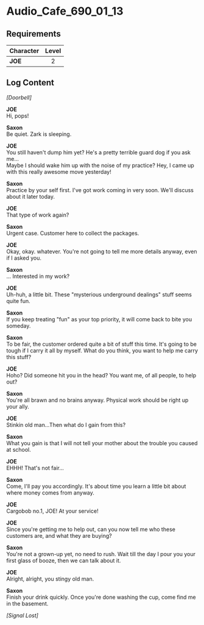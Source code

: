 # Audio_Cafe_690_01_13
## Requirements
|Character|Level|
|---------|:---:|
|**JOE**  |  2  |

## Log Content
*\[Doorbell\]*

**JOE**<br>
Hi, pops!

**Saxon**<br>
Be quiet. Zark is sleeping.

**JOE**<br>
You still haven't dump him yet? He's a pretty terrible guard dog if you ask me...<br>
Maybe I should wake him up with the noise of my practice? Hey, I came up with this really awesome move yesterday!

**Saxon**<br>
Practice by your self first. I've got work coming in very soon. We'll discuss about it later today.

**JOE**<br>
That type of work again?

**Saxon**<br>
Urgent case. Customer here to collect the packages.

**JOE**<br>
Okay, okay. whatever. You're not going to tell me more details anyway, even if I asked you.

**Saxon**<br>
... Interested in my work?

**JOE**<br>
Uh\-huh, a little bit. These "mysterious underground dealings" stuff seems quite fun.

**Saxon**<br>
If you keep treating "fun" as your top priority, it will come back to bite you someday.

**Saxon**<br>
To be fair, the customer ordered quite a bit of stuff this time. It's going to be tough if I carry it all by myself. What do you think, you want to help me carry this stuff?

**JOE**<br>
Hoho? Did someone hit you in the head? You want me, of all people, to help out?

**Saxon**<br>
You're all brawn and no brains anyway. Physical work should be right up your ally.

**JOE**<br>
Stinkin old man...Then what do I gain from this?

**Saxon**<br>
What you gain is that I will not tell your mother about the trouble you caused at school.

**JOE**<br>
EHHH! That's not fair...

**Saxon**<br>
Come, I'll pay you accordingly. It's about time you learn a little bit about where money comes from anyway.

**JOE**<br>
Cargobob no.1, JOE! At your service!

**JOE**<br>
Since you're getting me to help out, can you now tell me who these customers are, and what they are buying?

**Saxon**<br>
You're not a grown\-up yet, no need to rush. Wait till the day I pour you your first glass of booze, then we can talk about it.

**JOE**<br>
Alright, alright, you stingy old man.

**Saxon**<br>
Finish your drink quickly. Once you're done washing the cup, come find me in the basement.

*[Signal Lost]*